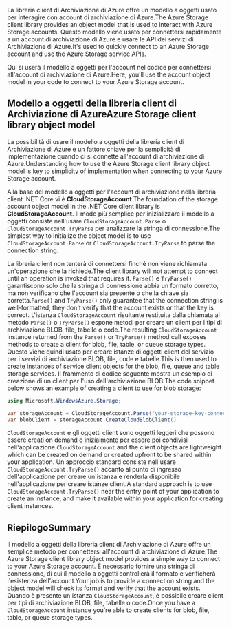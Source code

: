 <span data-ttu-id="1bc7b-101">La libreria client di Archiviazione di Azure offre un modello a oggetti usato per interagire con account di archiviazione di Azure.</span><span class="sxs-lookup"><span data-stu-id="1bc7b-101">The Azure Storage client library provides an object model that is used to interact with Azure Storage accounts.</span></span> <span data-ttu-id="1bc7b-102">Questo modello viene usato per connettersi rapidamente a un account di archiviazione di Azure e usare le API dei servizi di Archiviazione di Azure.</span><span class="sxs-lookup"><span data-stu-id="1bc7b-102">It's used to quickly connect to an Azure Storage account and use the Azure Storage service APIs.</span></span> 

<span data-ttu-id="1bc7b-103">Qui si userà il modello a oggetti per l'account nel codice per connettersi all'account di archiviazione di Azure.</span><span class="sxs-lookup"><span data-stu-id="1bc7b-103">Here, you'll use the account object model in your code to connect to your Azure Storage account.</span></span>

## <a name="azure-storage-client-library-object-model"></a><span data-ttu-id="1bc7b-104">Modello a oggetti della libreria client di Archiviazione di Azure</span><span class="sxs-lookup"><span data-stu-id="1bc7b-104">Azure Storage client library object model</span></span>

<span data-ttu-id="1bc7b-105">La possibilità di usare il modello a oggetti della libreria client di Archiviazione di Azure è un fattore chiave per la semplicità di implementazione quando ci si connette all'account di archiviazione di Azure.</span><span class="sxs-lookup"><span data-stu-id="1bc7b-105">Understanding how to use the Azure Storage client library object model is key to simplicity of implementation when connecting to your Azure Storage account.</span></span>

<span data-ttu-id="1bc7b-106">Alla base del modello a oggetti per l'account di archiviazione nella libreria client .NET Core vi è **CloudStorageAccount**.</span><span class="sxs-lookup"><span data-stu-id="1bc7b-106">The foundation of the storage account object model in the .NET Core client library is **CloudStorageAccount**.</span></span> <span data-ttu-id="1bc7b-107">Il modo più semplice per inizializzare il modello a oggetti consiste nell'usare `CloudStorageAccount.Parse` o `CloudStorageAccount.TryParse` per analizzare la stringa di connessione.</span><span class="sxs-lookup"><span data-stu-id="1bc7b-107">The simplest way to initialize the object model is to use `CloudStorageAccount.Parse` or `CloudStorageAccount.TryParse` to parse the connection string.</span></span>

<span data-ttu-id="1bc7b-108">La libreria client non tenterà di connettersi finché non viene richiamata un'operazione che la richiede.</span><span class="sxs-lookup"><span data-stu-id="1bc7b-108">The client library will not attempt to connect until an operation is invoked that requires it.</span></span> <span data-ttu-id="1bc7b-109">`Parse()` e `TryParse()` garantiscono solo che la stringa di connessione abbia un formato corretto, ma non verificano che l'account sia presente o che la chiave sia corretta.</span><span class="sxs-lookup"><span data-stu-id="1bc7b-109">`Parse()` and `TryParse()` only guarantee that the connection string is well-formatted, they don't verify that the account exists or that the key is correct.</span></span> <span data-ttu-id="1bc7b-110">L'istanza `CloudStorageAccount` risultante restituita dalla chiamata al metodo `Parse()` o `TryParse()` espone metodi per creare un client per i tipi di archiviazione BLOB, file, tabelle o code.</span><span class="sxs-lookup"><span data-stu-id="1bc7b-110">The resulting `CloudStorageAccount` instance returned from the `Parse()` or `TryParse()` method call exposes methods to create a client for blob, file, table, or queue storage types.</span></span> <span data-ttu-id="1bc7b-111">Questo viene quindi usato per creare istanze di oggetti client del servizio per i servizi di archiviazione BLOB, file, code e tabelle.</span><span class="sxs-lookup"><span data-stu-id="1bc7b-111">This is then used to create instances of service client objects for the blob, file, queue and table storage services.</span></span> <span data-ttu-id="1bc7b-112">Il frammento di codice seguente mostra un esempio di creazione di un client per l'uso dell'archiviazione BLOB:</span><span class="sxs-lookup"><span data-stu-id="1bc7b-112">The code snippet below shows an example of creating a client to use for blob storage:</span></span>

```c#
using Microsoft.WindowsAzure.Storage;

var storageAccount = CloudStorageAccount.Parse("your-storage-key-connection-string");
var blobClient = storageAccount.CreateCloudBlobClient()
```

<span data-ttu-id="1bc7b-113">`CloudStorageAccount` e gli oggetti client sono oggetti leggeri che possono essere creati on demand o inizialmente per essere poi condivisi nell'applicazione.</span><span class="sxs-lookup"><span data-stu-id="1bc7b-113">`CloudStorageAccount` and the client objects are lightweight which can be created on demand or created upfront to be shared within your application.</span></span> <span data-ttu-id="1bc7b-114">Un approccio standard consiste nell'usare `CloudStorageAccount.TryParse()` accanto al punto di ingresso dell'applicazione per creare un'istanza e renderla disponibile nell'applicazione per creare istanze client.</span><span class="sxs-lookup"><span data-stu-id="1bc7b-114">A standard approach is to use `CloudStorageAccount.TryParse()` near the entry point of your application to create an instance, and make it available within your application for creating client instances.</span></span>

## <a name="summary"></a><span data-ttu-id="1bc7b-115">Riepilogo</span><span class="sxs-lookup"><span data-stu-id="1bc7b-115">Summary</span></span>

<span data-ttu-id="1bc7b-116">Il modello a oggetti della libreria client di Archiviazione di Azure offre un semplice metodo per connettersi all'account di archiviazione di Azure.</span><span class="sxs-lookup"><span data-stu-id="1bc7b-116">The Azure Storage client library object model provides a simple way to connect to your Azure Storage account.</span></span> <span data-ttu-id="1bc7b-117">È necessario fornire una stringa di connessione, di cui il modello a oggetti controllerà il formato e verificherà l'esistenza dell'account.</span><span class="sxs-lookup"><span data-stu-id="1bc7b-117">Your job is to provide a connection string and the object model will check its format and verify that the account exists.</span></span> <span data-ttu-id="1bc7b-118">Quando è presente un'istanza `CloudStorageAccount`, è possibile creare client per tipi di archiviazione BLOB, file, tabelle o code.</span><span class="sxs-lookup"><span data-stu-id="1bc7b-118">Once you have a `CloudStorageAccount` instance you're able to create clients for blob, file, table, or queue storage types.</span></span>